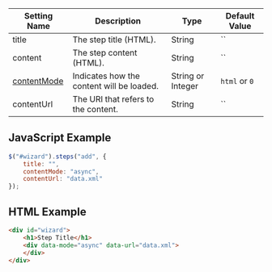|Setting Name|Description|Type|Default Value|
|---|---|---|---|
|title|The step title (HTML).|String|``|
|content|The step content (HTML).|String|``|
|[contentMode](https://github.com/rstaib/jquery-steps/wiki/Content-Mode)|Indicates how the content will be loaded.|String or Integer|`html` or `0`|
|contentUrl|The URI that refers to the content.|String|``|

## JavaScript Example

```javascript
$("#wizard").steps("add", {
    title: "",
    contentMode: "async",
    contentUrl: "data.xml"
});
```

## HTML Example

```html
<div id="wizard">
    <h1>Step Title</h1>
    <div data-mode="async" data-url="data.xml">
    </div>
</div>
```